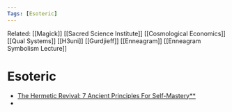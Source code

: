 ```yaml
---
Tags: [Esoteric]
---
```

Related: [[Magick]] [[Sacred Science Institute]] [[Cosmological Economics]] [[Qual Systems]] [[H3uni]] [[Gurdjieff]] [[Enneagram]] [[Enneagram Symbolism Lecture]] 
# Esoteric

- [The Hermetic Revival: 7 Ancient Principles For Self-Mastery**](https://medium.com/the-mission/the-hermetic-revival-7-ancient-principles-for-self-mastery-9399e523648d)
- 